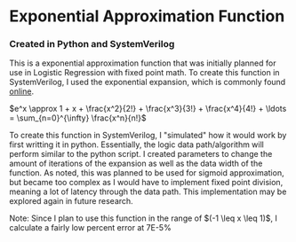 # Exponential Approximation Function
### Created in Python and SystemVerilog

This is a exponential approximation function that was initially planned for use in Logistic Regression with fixed point math. To create this function in SystemVerilog, I used the exponential expansion, which is commonly found [online](https://en.wikipedia.org/wiki/Exponential_function).

$e^x \approx 1 + x + \frac{x^2}{2!} + \frac{x^3}{3!} + \frac{x^4}{4!} + \ldots = \sum_{n=0}^{\infty} \frac{x^n}{n!}$

To create this function in SystemVerilog, I "simulated" how it would work by first writting it in python. Essentially, the logic data path/algorithm will perform similar to the python script. I created parameters to change the amount of iterations of the expansion as well as the data width of the function.
As noted, this was planned to be used for sigmoid approximation, but became too complex as I would have to implement fixed point division, meaning a lot of latency through the data path. This implementation may be explored again in future research.

Note: Since I plan to use this function in the range of $\(-1 \leq x \leq 1)\$, I calculate a fairly low percent error at 7E-5%
